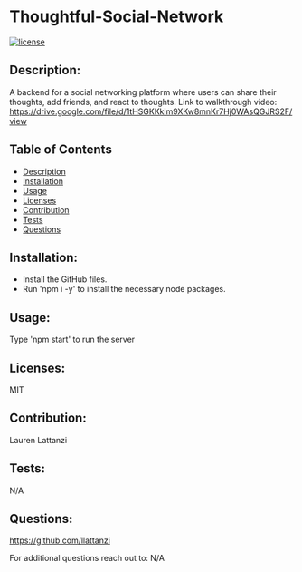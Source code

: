 # Thoughtful-Social-Network
  [![license](https://img.shields.io/badge/license-MIT-blue)](https://opensource.org/licenses/MIT) 

  ## Description:
  A backend for a social networking platform where users can share their thoughts, add friends, and react to thoughts.
  Link to walkthrough video: https://drive.google.com/file/d/1tHSGKKkim9XKw8mnKr7Hj0WAsQGJRS2F/view

  ## Table of Contents
  - [Description](#description)
  - [Installation](#installation)
  - [Usage](#usage)
  - [Licenses](#licenses)
  - [Contribution](#contribution)
  - [Tests](#tests)
  - [Questions](#questions)

  ## Installation:
  - Install the GitHub files. 
  - Run 'npm i -y' to install the necessary node packages.

  ## Usage:
  Type 'npm start' to run the server

  ## Licenses:
  MIT<br/>

  ## Contribution:
  Lauren Lattanzi

  ## Tests:
  N/A

  ## Questions:
  https://github.com/llattanzi

  For additional questions reach out to: N/A
